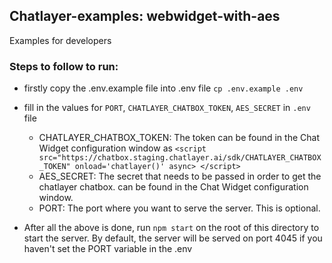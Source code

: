 ## Chatlayer-examples: webwidget-with-aes
Examples for developers


### Steps to follow to run:
- firstly copy the .env.example file into .env file
`cp .env.example .env`
- fill in the values for `PORT`, `CHATLAYER_CHATBOX_TOKEN`, `AES_SECRET` in `.env` file
    - CHATLAYER_CHATBOX_TOKEN: The token can be found in the Chat Widget configuration window as
    `<script src="https://chatbox.staging.chatlayer.ai/sdk/CHATLAYER_CHATBOX_TOKEN" onload='chatlayer()' async>
    </script>`
    - AES_SECRET: The secret that needs to be passed in order to get the chatlayer chatbox. can be found in the Chat Widget configuration window.
    - PORT: The port where you want to serve the server. This is optional.

- After all the above is done, run `npm start` on the root of this directory to start the server. By default, the server will be served on port 4045 if you haven't set the PORT variable in the .env
